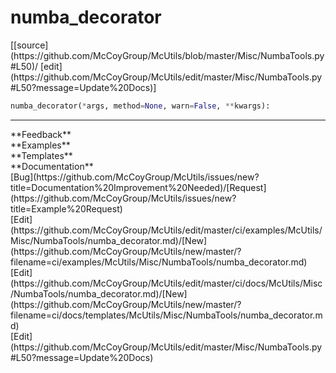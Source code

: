 # <a id="McUtils.Misc.NumbaTools.numba_decorator">numba_decorator</a>
<div class="docs-source-link" markdown="1">
[[source](https://github.com/McCoyGroup/McUtils/blob/master/Misc/NumbaTools.py#L50)/
[edit](https://github.com/McCoyGroup/McUtils/edit/master/Misc/NumbaTools.py#L50?message=Update%20Docs)]
</div>

```python
numba_decorator(*args, method=None, warn=False, **kwargs): 
```













---


<div markdown="1" class="text-secondary">
<div class="container">
  <div class="row">
   <div class="col" markdown="1">
**Feedback**   
</div>
   <div class="col" markdown="1">
**Examples**   
</div>
   <div class="col" markdown="1">
**Templates**   
</div>
   <div class="col" markdown="1">
**Documentation**   
</div>
   <div class="col" markdown="1">
   
</div>
   <div class="col" markdown="1">
   
</div>
   <div class="col" markdown="1">
   
</div>
</div>
  <div class="row">
   <div class="col" markdown="1">
[Bug](https://github.com/McCoyGroup/McUtils/issues/new?title=Documentation%20Improvement%20Needed)/[Request](https://github.com/McCoyGroup/McUtils/issues/new?title=Example%20Request)   
</div>
   <div class="col" markdown="1">
[Edit](https://github.com/McCoyGroup/McUtils/edit/master/ci/examples/McUtils/Misc/NumbaTools/numba_decorator.md)/[New](https://github.com/McCoyGroup/McUtils/new/master/?filename=ci/examples/McUtils/Misc/NumbaTools/numba_decorator.md)   
</div>
   <div class="col" markdown="1">
[Edit](https://github.com/McCoyGroup/McUtils/edit/master/ci/docs/McUtils/Misc/NumbaTools/numba_decorator.md)/[New](https://github.com/McCoyGroup/McUtils/new/master/?filename=ci/docs/templates/McUtils/Misc/NumbaTools/numba_decorator.md)   
</div>
   <div class="col" markdown="1">
[Edit](https://github.com/McCoyGroup/McUtils/edit/master/Misc/NumbaTools.py#L50?message=Update%20Docs)   
</div>
   <div class="col" markdown="1">
   
</div>
   <div class="col" markdown="1">
   
</div>
   <div class="col" markdown="1">
   
</div>
</div>
</div>
</div>